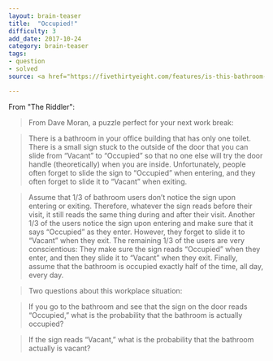 ```yaml
---
layout: brain-teaser
title:  "Occupied!"
difficulty: 3
add_date: 2017-10-24
category: brain-teaser
tags:
- question
- solved
source: <a href="https://fivethirtyeight.com/features/is-this-bathroom-occupied/">The Riddler</a>

---
```


From "The Riddler":

> From Dave Moran, a puzzle perfect for your next work break:

> There is a bathroom in your office building that has only one toilet. There is a small sign stuck to the outside of the door that you can slide from “Vacant” to “Occupied” so that no one else will try the door handle (theoretically) when you are inside. Unfortunately, people often forget to slide the sign to “Occupied” when entering, and they often forget to slide it to “Vacant” when exiting.

> Assume that 1/3 of bathroom users don’t notice the sign upon entering or exiting. Therefore, whatever the sign reads before their visit, it still reads the same thing during and after their visit. Another 1/3 of the users notice the sign upon entering and make sure that it says “Occupied” as they enter. However, they forget to slide it to “Vacant” when they exit. The remaining 1/3 of the users are very conscientious: They make sure the sign reads “Occupied” when they enter, and then they slide it to “Vacant” when they exit. Finally, assume that the bathroom is occupied exactly half of the time, all day, every day.

> Two questions about this workplace situation:

> If you go to the bathroom and see that the sign on the door reads “Occupied,” what is the probability that the bathroom is actually occupied?

> If the sign reads “Vacant,” what is the probability that the bathroom actually is vacant?

